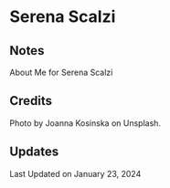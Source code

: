 # Serena Scalzi

## Notes
About Me for Serena Scalzi

## Credits
Photo by Joanna Kosinska on Unsplash.

## Updates
Last Updated on January 23, 2024